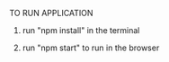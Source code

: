 TO RUN APPLICATION 

1) run "npm install" in the terminal 

2) run "npm start" to run in the browser

